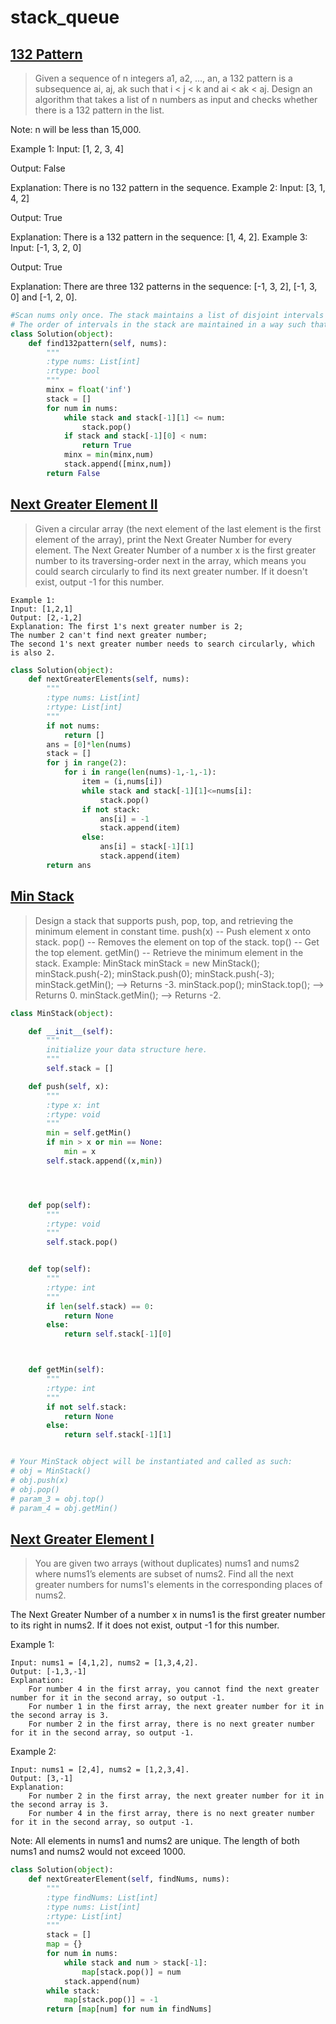 # stack_queue
## [132 Pattern](https://leetcode.com/problems/132-pattern/#/description)
>Given a sequence of n integers a1, a2, ..., an, a 132 pattern is a subsequence ai, aj, ak such that i < j < k and ai < ak < aj. Design an algorithm that takes a list of n numbers as input and checks whether there is a 132 pattern in the list.

Note: n will be less than 15,000.

Example 1:
Input: [1, 2, 3, 4]

Output: False

Explanation: There is no 132 pattern in the sequence.
Example 2:
Input: [3, 1, 4, 2]

Output: True

Explanation: There is a 132 pattern in the sequence: [1, 4, 2].
Example 3:
Input: [-1, 3, 2, 0]

Output: True

Explanation: There are three 132 patterns in the sequence: [-1, 3, 2], [-1, 3, 0] and [-1, 2, 0].

```python
#Scan nums only once. The stack maintains a list of disjoint intervals (except the end point) where the lower and upper bound of each interval denote the minimum and maximum in the '132' pattern respectively. Thus any subsequent number which is strictly contained in any intervals in the stack will form a '132' pattern.
# The order of intervals in the stack are maintained in a way such that if the right end of interval A is less than or equal to the left end of interval B, then A is above B in the stack. The time complexity is O(N), since each number will at most be pushed and popped once.
class Solution(object):
    def find132pattern(self, nums):
        """
        :type nums: List[int]
        :rtype: bool
        """
        minx = float('inf')
        stack = []
        for num in nums:
            while stack and stack[-1][1] <= num:
                stack.pop()
            if stack and stack[-1][0] < num:
                return True
            minx = min(minx,num)
            stack.append([minx,num])
        return False

```
## [Next Greater Element II](https://leetcode.com/problems/next-greater-element-ii/#/description)
>Given a circular array (the next element of the last element is the first element of the array), print the Next Greater Number for every element. The Next Greater Number of a number x is the first greater number to its traversing-order next in the array, which means you could search circularly to find its next greater number. If it doesn't exist, output -1 for this number.
```
Example 1:
Input: [1,2,1]
Output: [2,-1,2]
Explanation: The first 1's next greater number is 2;
The number 2 can't find next greater number;
The second 1's next greater number needs to search circularly, which is also 2.
```

```python
class Solution(object):
    def nextGreaterElements(self, nums):
        """
        :type nums: List[int]
        :rtype: List[int]
        """
        if not nums:
            return []
        ans = [0]*len(nums)
        stack = []
        for j in range(2):
            for i in range(len(nums)-1,-1,-1):
                item = (i,nums[i])
                while stack and stack[-1][1]<=nums[i]:
                    stack.pop()
                if not stack:
                    ans[i] = -1
                    stack.append(item)
                else:
                    ans[i] = stack[-1][1]
                    stack.append(item)
        return ans
```
## [Min Stack](https://leetcode.com/problems/min-stack/#/description)
>Design a stack that supports push, pop, top, and retrieving the minimum element in constant time.
push(x) -- Push element x onto stack.
pop() -- Removes the element on top of the stack.
top() -- Get the top element.
getMin() -- Retrieve the minimum element in the stack.
Example:
MinStack minStack = new MinStack();
minStack.push(-2);
minStack.push(0);
minStack.push(-3);
minStack.getMin();   --> Returns -3.
minStack.pop();
minStack.top();      --> Returns 0.
minStack.getMin();   --> Returns -2.
```python
class MinStack(object):

    def __init__(self):
        """
        initialize your data structure here.
        """
        self.stack = []

    def push(self, x):
        """
        :type x: int
        :rtype: void
        """
        min = self.getMin()
        if min > x or min == None:
            min = x
        self.stack.append((x,min))




    def pop(self):
        """
        :rtype: void
        """
        self.stack.pop()


    def top(self):
        """
        :rtype: int
        """
        if len(self.stack) == 0:
            return None
        else:
            return self.stack[-1][0]



    def getMin(self):
        """
        :rtype: int
        """
        if not self.stack:
            return None
        else:
            return self.stack[-1][1]


# Your MinStack object will be instantiated and called as such:
# obj = MinStack()
# obj.push(x)
# obj.pop()
# param_3 = obj.top()
# param_4 = obj.getMin()
```

## [ Next Greater Element I](https://leetcode.com/problems/next-greater-element-i/#/description)

>You are given two arrays (without duplicates) nums1 and nums2 where nums1’s elements are subset of nums2. Find all the next greater numbers for nums1's elements in the corresponding places of nums2.

The Next Greater Number of a number x in nums1 is the first greater number to its right in nums2. If it does not exist, output -1 for this number.

Example 1:
```
Input: nums1 = [4,1,2], nums2 = [1,3,4,2].
Output: [-1,3,-1]
Explanation:
    For number 4 in the first array, you cannot find the next greater number for it in the second array, so output -1.
    For number 1 in the first array, the next greater number for it in the second array is 3.
    For number 2 in the first array, there is no next greater number for it in the second array, so output -1.
```    
Example 2:
```
Input: nums1 = [2,4], nums2 = [1,2,3,4].
Output: [3,-1]
Explanation:
    For number 2 in the first array, the next greater number for it in the second array is 3.
    For number 4 in the first array, there is no next greater number for it in the second array, so output -1.
```    
Note:
All elements in nums1 and nums2 are unique.
The length of both nums1 and nums2 would not exceed 1000.

```python
class Solution(object):
    def nextGreaterElement(self, findNums, nums):
        """
        :type findNums: List[int]
        :type nums: List[int]
        :rtype: List[int]
        """
        stack = []
        map = {}
        for num in nums:
            while stack and num > stack[-1]:
                map[stack.pop()] = num
            stack.append(num)
        while stack:
            map[stack.pop()] = -1
        return [map[num] for num in findNums]
```
